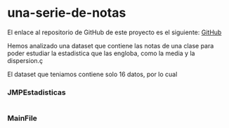# una-serie-de-notas

El enlace al repositorio de GitHub de este proyecto es el siguiente: [GitHub](https://github.com/jzazooro/una-serie-de-notas.git)

Hemos analizado una dataset que contiene las notas de una clase para poder estudiar la estadistica que las engloba, como la media y la dispersion.ç

El dataset que teniamos contiene solo 16 datos, por lo cual

### JMPEstadisticas

```

```

### MainFile

```

```
